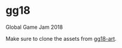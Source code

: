 # gg18
Global Game Jam 2018

Make sure to clone the assets from [gg18-art](https://github.com/jobtalle/gg18-art).